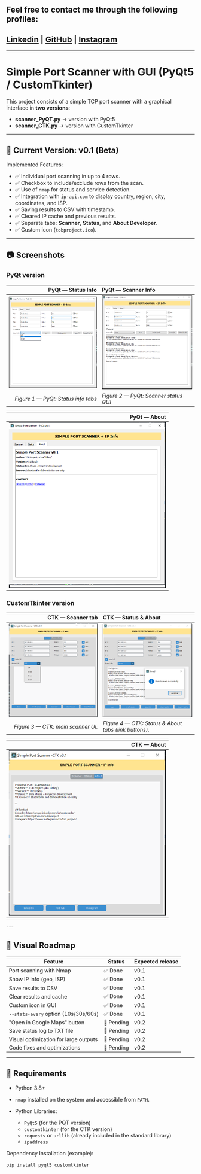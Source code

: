 ## Feel free to contact me through the following profiles:

 ## [Linkedin](https://www.linkedin.com/in/andrespds/) | [GitHub](https://github.com/tobproject) | [Instagram](https://www.instagram.com/tob_project/)


---

# Simple Port Scanner with GUI (PyQt5 / CustomTkinter)

This project consists of a simple TCP port scanner with a graphical interface in **two versions**:

- **scanner_PyQT.py** → version with PyQt5
- **scanner_CTK.py** → version with CustomTkinter

---

## 📌 Current Version: **v0.1 (Beta)**

Implemented Features:
- ✅ Individual port scanning in up to 4 rows.
- ✅ Checkbox to include/exclude rows from the scan.
- ✅ Use of `nmap` for status and service detection.
- ✅ Integration with `ip-api.com` to display country, region, city, coordinates, and ISP.
- ✅ Saving results to CSV with timestamp.
- ✅ Cleared IP cache and previous results.
- ✅ Separate tabs: **Scanner**, **Status**, and **About Developer**.
- ✅ Custom icon (`tobproject.ico`).

---

## 📷 Screenshots



### PyQt version
<div align="center">

| PyQt — Status Info | PyQt — Scanner Info |
|---:|:---|
| <img src="assets/screenshots/PyQt_screenshot_1.png" alt="PyQt Scanner & Status Info" width="420"/> | <img src="assets/screenshots/PyQt_screenshot_2.png" alt="PyQt Scanner & Status Info" width="420"/> |
| *Figure 1 — PyQt: Status info tabs* | *Figure 2 — PyQt: Scanner status GUI* |

<div align="center">

| PyQt — About | 
|---:|
| <img src="assets/screenshots/PyQt_about.png" alt="PyQt Scanner & Status Info" width="420"/> |



</div>



</div>

### CustomTkinter version
<div align="center">

| CTK — Scanner tab | CTK — Status & About |
|---:|:---|
| <img src="assets/screenshots/CKT_screenshot_1.png" alt="CKT Scanner & Status Info" width="420"/> | <img src="assets/screenshots/CKT_screenshot_2.png" alt="CKT Scanner & Status Info" width="420"/> |
| *Figure 3 — CTK: main scanner UI.* | *Figure 4 — CTK: Status & About tabs (link buttons).* |

</div>

<div align="center">

| CTK — About | 
|---:|
| <img src="assets/screenshots/CKT_about.png" alt="PyQt Scanner & Status Info" width="420"/> |



</div>
---

## 📌 Visual Roadmap

| Feature | Status | Expected release |
|----------------------------------------|----------|------------------|
| Port scanning with Nmap | ✅ Done | v0.1 |
| Show IP info (geo, ISP) | ✅ Done | v0.1 |
| Save results to CSV | ✅ Done | v0.1 |
| Clear results and cache | ✅ Done | v0.1 |
| Custom icon in GUI | ✅ Done | v0.1 |
| `--stats-every` option (10s/30s/60s) | ✅ Done | v0.1 |
| "Open in Google Maps" button | 🚧 Pending | v0.2 |
| Save status log to TXT file | 🚧 Pending | v0.2 |
| Visual optimization for large outputs | 🚧 Pending | v0.2 |
| Code fixes and optimizations | 🚧 Pending | v0.2 |

---

## 🔧 Requirements

- Python 3.8+
- `nmap` installed on the system and accessible from `PATH`.

- Python Libraries:
  - `PyQt5` (for the PQT version)
  - `customtkinter` (for the CTK version)
  - `requests` or `urllib` (already included in the standard library)
  - `ipaddress`

Dependency Installation (example):
```bash
pip install pyqt5 customtkinter
